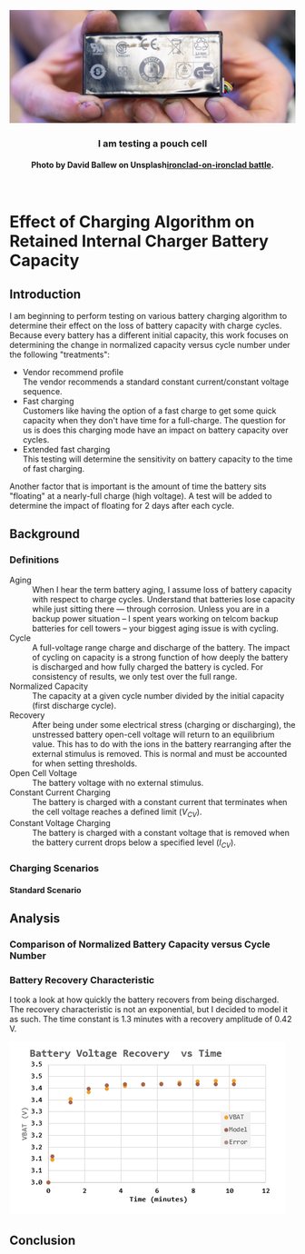 ![Pouch Cell](./Images/PouchCellPicture.png)
<br>
<h3 align=center>I am testing a pouch cell</h2>
<h4 align=center>Photo by David Ballew on Unsplash<a href="https://en.wikipedia.org/wiki/Ironclad_warship">ironclad-on-ironclad battle</a>.</h3>
<br>


# Effect of Charging Algorithm on Retained Internal Charger Battery Capacity

## Introduction

I am beginning to perform testing on various battery charging algorithm to determine their effect on the loss of battery capacity with charge cycles. Because every battery has a different initial capacity, this work focuses on determining the change in normalized capacity versus cycle number under the following "treatments":

* Vendor recommend profile<br>The vendor recommends a standard constant current/constant voltage sequence.
* Fast charging<br>Customers like having the option of a fast charge to get some quick capacity when they don't have time for a full-charge. The question for us is does this charging mode have an impact on battery capacity over cycles.
* Extended fast charging<br>This testing will determine the sensitivity on battery capacity to the time of fast charging.

Another factor that is important is the amount of time the battery sits "floating" at a nearly-full charge (high voltage). A test will be added to determine the impact of floating for 2 days after each cycle.

## Background

### Definitions

<dl>
<dt>Aging</dt>
<dd>When I hear the term battery aging, I assume loss of battery capacity with respect to charge cycles. Understand that batteries lose capacity while just sitting there — through corrosion. Unless you are in a backup power situation – I spent years working on telcom backup batteries for cell towers – your biggest aging issue is with cycling.</dd>
<dt>Cycle</dt>
<dd>A full-voltage range charge and discharge of the battery. The impact of cycling on capacity is a strong function of how deeply the battery is discharged and how fully charged the battery is cycled. For consistency of results, we only test over the full range.</dd>
<dt>Normalized Capacity</dt>
<dd>The capacity at a given cycle number divided by the initial capacity (first discharge cycle).</dd>
<dt>Recovery</dt>
<dd>After being under some electrical stress (charging or discharging), the unstressed battery open-cell voltage will return to an equilibrium value. This has to do with the ions in the battery rearranging after the external stimulus is removed. This is normal and must be accounted for when setting thresholds.</dd>
<dt>Open Cell Voltage</dt>
<dd>The battery voltage with no external stimulus.</dd>
<dt>Constant Current Charging</dt>
<dd>The battery is charged with a constant current that terminates when the cell voltage reaches a defined limit (<i>V<sub>CV</sub></i>).</dd>
<dt>Constant Voltage Charging</dt>
<dd>The battery is charged with a constant voltage that is removed when the battery current drops below a specified level (<i>I<sub>CV</sub></i>).</dd>
</dl>

### Charging Scenarios

#### Standard Scenario


## Analysis

### Comparison of Normalized Battery Capacity versus Cycle Number

### Battery Recovery Characteristic

I took a look at how quickly the battery recovers from being discharged. The recovery characteristic is not an exponential, but I decided to model it as such. The time constant is 1.3 minutes with a recovery amplitude of 0.42 V.

![Battery Recovery Data](Images/BatteryRecovery.png)

## Conclusion
